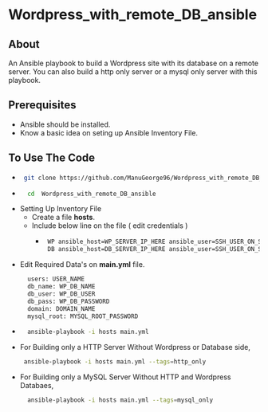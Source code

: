 # Wordpress_with_remote_DB_ansible

## About

An Ansible playbook to build a Wordpress site with its database on a remote server. You can also build a http only server or a mysql only server with this playbook.

## Prerequisites

- Ansible should be installed.
- Know a basic idea on seting up Ansible Inventory File.

## To Use The Code

- ```sh
   git clone https://github.com/ManuGeorge96/Wordpress_with_remote_DB_ansible.git
  ```
- ```sh
    cd  Wordpress_with_remote_DB_ansible
  ```  
- Setting Up Inventory File
  -  Create a file <b>hosts</b>.
  -  Include below line on the file ( edit credentials )
     - ```sh
        WP ansible_host=WP_SERVER_IP_HERE ansible_user=SSH_USER_ON_SERVER ansible_ssh_port=SSH_PORT ansible_ssh_private_key_file=PATH_TO_PRIVATE_KEY
        DB ansible_host=DB_SERVER_IP_HERE ansible_user=SSH_USER_ON_SERVER ansible_ssh_port=SSH_PORT ansible_ssh_private_key_file=PATH_TO_PRIVATE_KEY
       ```
- Edit Required Data's on <b>main.yml</b> file.
  ```sh
    users: USER_NAME
    db_name: WP_DB_NAME
    db_user: WP_DB_USER
    db_pass: WP_DB_PASSWORD
    domain: DOMAIN_NAME
    mysql_root: MYSQL_ROOT_PASSWORD
  ```  
-  ```sh
     ansible-playbook -i hosts main.yml  
   ```
- For Building only a HTTP Server Without Wordpress or Database side,
  ```sh
   ansible-playbook -i hosts main.yml --tags=http_only
  ```
- For Building only a MySQL Server Without HTTP and Wordpress Databaes,
  ```sh
    ansible-playbook -i hosts main.yml --tags=mysql_only
  ```  
    
